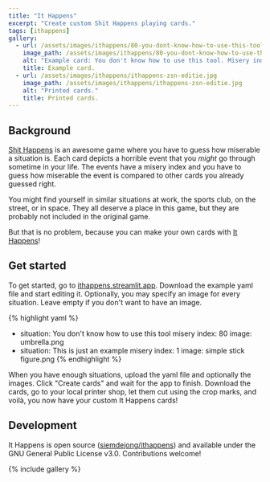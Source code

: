 ```yaml
---
title: "It Happens"
excerpt: "Create custom Shit Happens playing cards."
tags: [ithappens]
gallery:
  - url: /assets/images/ithappens/80-you-dont-know-how-to-use-this-tool.png
    image_path: /assets/images/ithappens/80-you-dont-know-how-to-use-this-tool.png
    alt: "Example card: You don't know how to use this tool. Misery index 80."
    title: Example card.
  - url: /assets/images/ithappens/ithappens-zsn-editie.jpg
    image_path: /assets/images/ithappens/ithappens-zsn-editie.jpg
    alt: "Printed cards."
    title: Printed cards.
---
```


## Background
[Shit Happens](https://boardgamegeek.com/boardgame/196379/shit-happens) is an awesome game where you have to guess how miserable a situation is.
Each card depicts a horrible event that you _might_ go through sometime in your life.
The events have a misery index and you have to guess how miserable the event is compared to other cards you already guessed right.

You might find yourself in similar situations at work, the sports club, on the street, or in space.
They all deserve a place in this game, but they are probably not included in the original game.

But that is no problem, because you can make your own cards with [It Happens](https://ithappens.streamlit.app)!


## Get started
To get started, go to [ithappens.streamlit.app](https://ithappens.streamlit.app).
Download the example yaml file and start editing it.
Optionally, you may specify an image for every situation.
Leave empty if you don't want to have an image.

{% highlight yaml %}
- situation: You don't know how to use this tool
  misery index: 80
  image: umbrella.png
- situation: This is just an example
  misery index: 1
  image: simple stick figure.png
{% endhighlight %}

When you have enough situations, upload the yaml file and optionally the images.
Click "Create cards" and wait for the app to finish.
Download the cards, go to your local printer shop, let them cut using the crop marks, and voilà, you now have your custom It Happens cards!

## Development
It Happens is open source ([siemdejong/ithappens](https://github.com/siemdejong/ithappens)) and available under the GNU General Public License v3.0.
Contributions welcome!

{% include gallery %}
